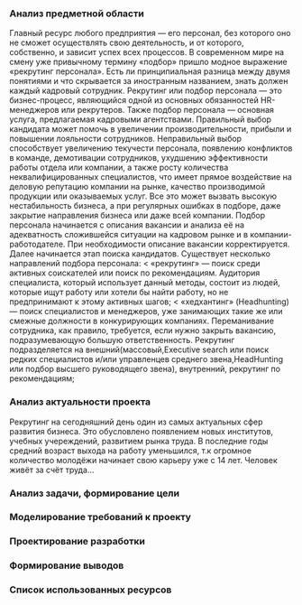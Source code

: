 ### Анализ предметной области
Главный ресурс любого предприятия — его персонал, без которого оно не сможет осуществлять свою деятельность, и от которого, собственно, и зависит успех всех процессов. В современном мире на смену уже привычному термину «подбор» пришло модное выражение «рекрутинг персонала». Есть ли принципиальная разница между двумя понятиями и что скрывается за иностранным названием, знать должен каждый кадровый сотрудник.
Рекрутинг или подбор персонала — это бизнес-процесс, являющийся одной из основных обязанностей HR-менеджеров или рекрутеров. Также подбор персонала — основная услуга, предлагаемая кадровыми агентствами.
Правильный выбор кандидата может помочь в увеличении производительности, прибыли и повышении лояльности сотрудников. Неправильный выбор способствует увеличению текучести персонала, появлению конфликтов в команде, демотивации сотрудников, ухудшению эффективности работы отдела или компании, а также росту количества неквалифицированных специалистов, что имеет прямое воздействие на деловую репутацию компании на рынке, качество производимой продукции или оказываемых услуг. Все это может вызвать высокую нестабильность бизнеса, а при регулярных ошибках в подборе, даже закрытие направления бизнеса или даже всей компании.
Подбор персонала начинается с описания вакансии и анализа её на адекватность сложившейся ситуации на кадровом рынке и в компании-работодателе. При необходимости описание вакансии корректируется. Далее начинается этап поиска кандидатов.
Существует несколько направлений подбора персонала:
< «рекрутинг» — поиск среди активных соискателей или поиск по рекомендациям. Аудитория специалиста, который использует данный методы, состоит из людей, которые ищут работу или хотели бы найти работу, но не предпринимают к этому активных шагов;
< «хедхантинг» (Headhunting) — поиск специалистов и менеджеров, уже занимающих такие же или смежные должности в конкурирующих компаниях. Переманивание сотрудника, как правило, требуется, если нужно закрыть вакансию, подразумевающую большую ответственность.
Рекрутинг подразделяется на внешний(массовый,Executive search или поиск редких специалистов и/или управленцев среднего звена,HeadHunting или подбор высшего руководящего звена), внутренний, рекрутинг по рекомендациям;
### Анализ актуальности проекта
Рекрутинг на сегодняшний день один из самых актуальных сфер развития бизнеса. Это обусловлено появлением новых институтов, учебных учереждений, развитием рынка труда. В последние годы средний возраст выхода на работу уменьшился, т.к огромное количество молодёжи начинает свою карьеру уже с 14 лет.
Человек живёт за счёт труда...
### Анализ задачи, формирование цели

### Моделирование требований к проекту

### Проектирование разработки

### Формирование выводов

### Список использованных ресурсов
